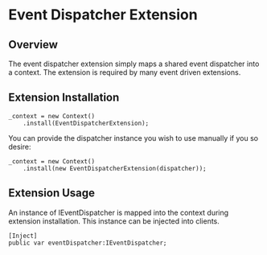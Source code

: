 # Event Dispatcher Extension

## Overview

The event dispatcher extension simply maps a shared event dispatcher into a context. The extension is required by many event driven extensions.

## Extension Installation

```as3
_context = new Context()
    .install(EventDispatcherExtension);
```

You can provide the dispatcher instance you wish to use manually if you so desire:

```as3
_context = new Context()
    .install(new EventDispatcherExtension(dispatcher));
```

## Extension Usage

An instance of IEventDispatcher is mapped into the context during extension installation. This instance can be injected into clients.

```as3
[Inject]
public var eventDispatcher:IEventDispatcher;
```

